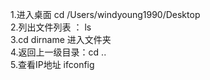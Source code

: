 1.进入桌面  cd /Users/windyoung1990/Desktop  
2.列出文件列表 ： ls  
3.cd dirname 进入文件夹  
4.返回上一级目录：cd ..  
5.查看IP地址  ifconfig
